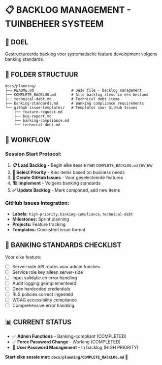 # 📋 BACKLOG MANAGEMENT - TUINBEHEER SYSTEEM

## **🎯 DOEL**
Gestructureerde backlog voor systematische feature development volgens banking standards.

## **📂 FOLDER STRUCTUUR**
```
docs/planning/
├── README.md                 # Deze file - backlog management
├── COMPLETE_BACKLOG.md       # Alle backlog items in één bestand
├── technical-debt.md         # Technical debt items
├── banking-standards.md      # Banking compliance requirements
└── github-issue-templates/   # Templates voor GitHub Issues
    ├── feature-request.md
    ├── bug-report.md
    ├── banking-compliance.md
    └── technical-debt.md
```

## **🔄 WORKFLOW**

### **Session Start Protocol:**
1. **📋 Load Backlog** - Begin elke sessie met `COMPLETE_BACKLOG.md` review
2. **🎯 Select Priority** - Kies items based on business needs
3. **📝 Create GitHub Issues** - Voor geselecteerde features
4. **🏗️ Implement** - Volgens banking standards
5. **✅ Update Backlog** - Mark completed, add new items

### **GitHub Issues Integration:**
- **Labels:** `high-priority`, `banking-compliance`, `technical-debt`
- **Milestones:** Sprint planning
- **Projects:** Feature tracking
- **Templates:** Consistent issue format

## **🏦 BANKING STANDARDS CHECKLIST**
Voor elke feature:
- [ ] Server-side API routes voor admin functies
- [ ] Service role key alleen server-side
- [ ] Input validatie en error handling
- [ ] Audit logging geïmplementeerd
- [ ] Geen hardcoded credentials
- [ ] RLS policies correct ingesteld
- [ ] WCAG accessibility compliance
- [ ] Comprehensive error handling

## **📊 CURRENT STATUS**
- ✅ **Admin Functions** - Banking-compliant (COMPLETED)
- ✅ **Force Password Change** - Working (COMPLETED)
- 🔄 **User Password Management** - In backlog (HIGH PRIORITY)

**Start elke sessie met: `docs/planning/COMPLETE_BACKLOG.md` 🚀**